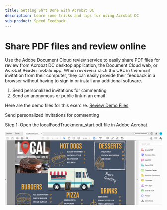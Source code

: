```yaml
---
title: Getting Sh*t Done with Acrobat DC
description: Learn some tricks and tips for using Acrobat DC
sub-product: Speed Feedback
---
```


# Share PDF files and review online

Use the Adobe Document Cloud review service to easily share PDF files for review from Acrobat DC desktop application, the Document Cloud web, or Acrobat Reader mobile app. When reviewers click the URL in the email invitation from their computer, they can easily provide their feedback in a browser without having to sign in or install any additional software.


 1. Send personalized invitations for commenting
 2. Send an anonymous or public link in an email


Here are the demo files for this exercise. [Review Demo Files](assets/01_Review.zip)

Send personalized invitations for commenting

Step 1: Open the localFoodTruckmenu_start.pdf file in Adobe Acrobat.

![Step 1](assets/step1.png)


